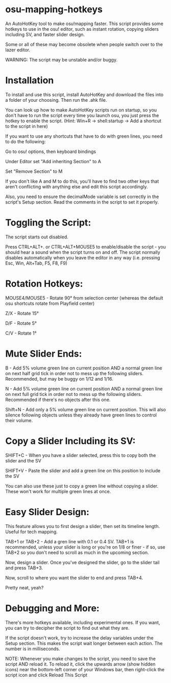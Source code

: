 # osu-mapping-hotkeys
An AutoHotKey tool to make osu!mapping faster.
This script provides some hotkeys to use in the osu! editor, such as instant rotation, copying sliders including SV, and faster slider design. 

Some or all of these may become obsolete when people switch over to the lazer editor.

WARNING: The script may be unstable and/or buggy.

# Installation
To install and use this script, install AutoHotKey and download the files into a folder of your choosing. Then run the .ahk file.

You can look up how to make AutoHotKey scripts run on startup, so you don't have to run the script every time you launch osu, you just press the hotkey to enable the script.
(Hint: Win+R -> shell:startup -> Add a shortcut to the script in here)

If you want to use any shortcuts that have to do with green lines, you need to do the following:

Go to osu! options, then keyboard bindings

Under Editor set "Add inheriting Section" to A

Set "Remove Section" to M

If you don't like A and M to do this, you'll have to find two other keys that aren't conflicting with anything else and edit this script accordingly.

Also, you need to ensure the decimalMode variable is set correctly in the script's Setup section. Read the comments in the script to set it properly.

# Toggling the Script:

The script starts out disabled.

Press CTRL+ALT+. or CTRL+ALT+MOUSE5 to enable/disable the script - you should hear a sound when the script turns on and off.
The script normally disables automatically when you leave the editor in any way (i.e. pressing Esc, Win, Alt+Tab, F5, F8, F9)

# Rotation Hotkeys:

MOUSE4/MOUSE5 - Rotate 90° from selection center (whereas the default osu shortcuts rotate from Playfield center)

Z/X - Rotate 15°

D/F - Rotate 5°

C/V - Rotate 1°

# Mute Slider Ends:

B - Add 5% volume green line on current position AND a normal green line on next half grid tick in order not to mess up the following sliders. Recommended, but may be buggy on 1/12 and 1/16.

N - Add 5% volume green line on current position AND a normal green line on next full grid tick in order not to mess up the following sliders. Recommended if there's no objects after this one.

Shift+N - Add only a 5% volume green line on current position. This will also silence following objects unless they already have green lines to control their volume.

# Copy a Slider Including its SV:

SHIFT+C - When you have a slider selected, press this to copy both the slider and the SV

SHIFT+V - Paste the slider and add a green line on this position to include the SV

You can also use these just to copy a green line without copying a slider. These won't work for multiple green lines at once.

# Easy Slider Design:

This feature allows you to first design a slider, then set its timeline length.
Useful for tech mapping.

TAB+1 or TAB+2 - Add a gren line with 0.1 or 0.4 SV. TAB+1 is recommended, unless your slider is long or you're on 1/8 or finer - if so, use TAB+2 so you don't need to scroll as much in the upcoming section.

Now, design a slider. Once you've designed the slider, go to the slider tail and press TAB+3.

Now, scroll to where you want the slider to end and press TAB+4.

Pretty neat, yeah?

# Debugging and More:
There's more hotkeys available, including experimental ones. If you want, you can try to decipher the script to find out what they are. 

If the script doesn't work, try to increase the delay variables under the Setup section. This makes the script wait longer between each action. The number is in milliseconds.

NOTE: Whenever you make changes to the script, you need to save the script AND reload it. To reload it, click the upwards arrow (show hidden icons) near the bottom-left corner of your Windows bar, then right-click the script icon and click Reload This Script 
